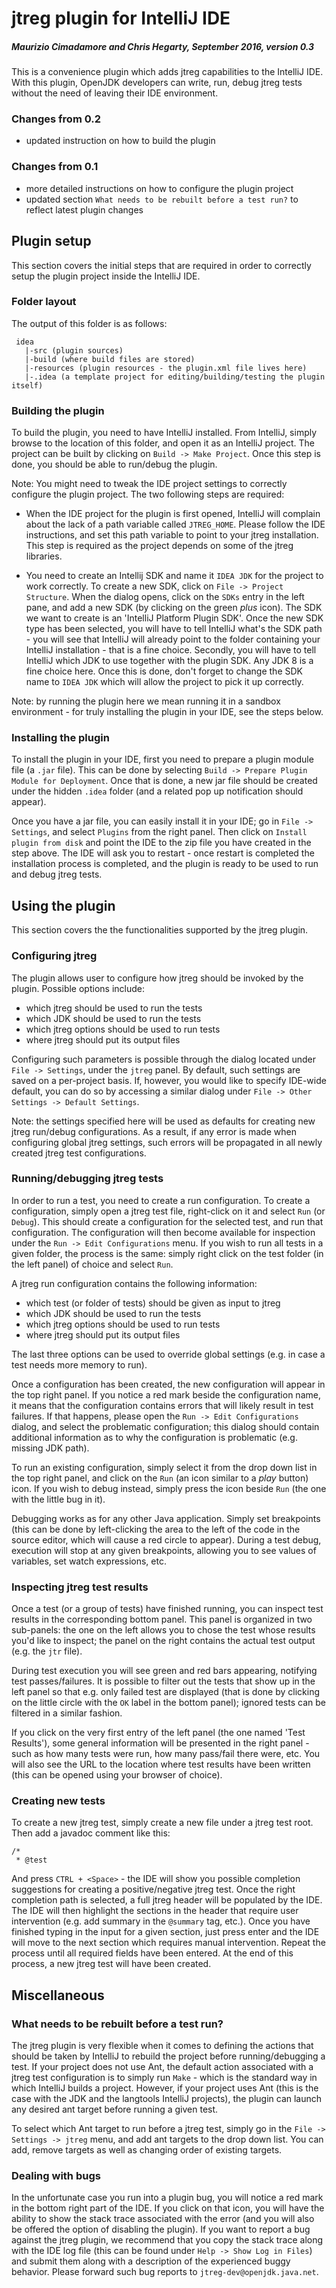 # jtreg plugin for IntelliJ IDE
##### *Maurizio Cimadamore and Chris Hegarty, September 2016, version 0.3*

This is a convenience plugin which adds jtreg capabilities to the IntelliJ IDE. With this plugin, OpenJDK developers
can write, run, debug jtreg tests without the need of leaving their IDE environment.

### Changes from 0.2

* updated instruction on how to build the plugin

### Changes from 0.1

* more detailed instructions on how to configure the plugin project
* updated section `What needs to be rebuilt before a test run?` to reflect latest plugin changes

## Plugin setup

This section covers the initial steps that are required in order to correctly setup the plugin project inside the IntelliJ IDE.

### Folder layout

The output of this folder is as follows:

```
 idea
   |-src (plugin sources)
   |-build (where build files are stored)
   |-resources (plugin resources - the plugin.xml file lives here)
   |-.idea (a template project for editing/building/testing the plugin itself)
```

### Building the plugin

To build the plugin, you need to have IntelliJ installed. From IntelliJ, simply browse to the location of this folder, and open it as an IntelliJ project. The project can be built by clicking on `Build -> Make Project`. Once this step is done, you should be able to run/debug the plugin.

Note: You might need to tweak the IDE project settings to correctly configure the plugin project. The two following steps are required:

* When the IDE project for the plugin is first opened, IntelliJ will complain about the lack of a path variable called `JTREG_HOME`. Please follow the IDE instructions, and set this path variable to point to your jtreg installation. This step is required as the project depends on some of the jtreg libraries.

* You need to create an Intellij SDK and name it `IDEA JDK` for the project to work correctly. To create a new SDK, click on `File -> Project Structure`. When   the dialog opens, click on the `SDKs` entry in the left pane, and add a new SDK (by clicking on the green *plus* icon). The SDK we want to create is an 'IntelliJ Platform Plugin SDK'. Once the new SDK type has been selected, you will have to tell IntelliJ what's the SDK path - you will see that IntelliJ will already point to the folder containing your IntelliJ installation - that is a fine choice. Secondly, you will have to tell IntelliJ which JDK to use together with the plugin SDK. Any JDK 8 is a fine choice here. Once this is done, don't forget to change the SDK name to `IDEA JDK` which will allow the project to pick it up correctly.
  
Note: by running the plugin here we mean running it in a sandbox environment - for truly installing the plugin in your IDE, see the steps below.

### Installing the plugin

To install the plugin in your IDE, first you need to prepare a plugin module file (a `.jar` file). This can be done by selecting `Build -> Prepare Plugin Module for Deployment`. Once that is done, a new jar file should be created under the hidden `.idea` folder (and a related pop up notification should appear).

Once you have a jar file, you can easily install it in your IDE; go in `File -> Settings`, and select `Plugins` from the right panel. Then click on `Install plugin from disk` and point the IDE to the zip file you have created in the step above. The IDE will ask you to restart - once restart is completed the installation process is completed, and the plugin is ready to be used to run and debug jtreg tests.

## Using the plugin

This section covers the the functionalities supported by the jtreg plugin.

### Configuring jtreg

The plugin allows user to configure how jtreg should be invoked by the plugin. Possible options include:

* which jtreg should be used to run the tests
* which JDK should be used to run the tests
* which jtreg options should be used to run tests
* where jtreg should put its output files

Configuring such parameters is possible through the dialog located under `File -> Settings`, under the `jtreg` panel. By default, such settings are saved on a per-project basis. If, however, you would like to specify IDE-wide default, you can do so by accessing a similar dialog under `File -> Other Settings -> Default Settings`.

Note: the settings specified here will be used as defaults for creating new jtreg run/debug configurations. As a result, if any error is made when configuring global jtreg settings, such errors will be propagated in all newly created jtreg test configurations.

### Running/debugging jtreg tests

In order to run a test, you need to create a run configuration. To create a configuration, simply open a jtreg test file, right-click on it and select `Run` (or `Debug`). This should create a configuration for the selected test, and run that configuration. The configuration will then become available for inspection under the `Run -> Edit Configurations` menu. If you wish to run all tests in a given folder, the process is the same: simply right click on the test folder (in the left panel) of choice and select `Run`.

A jtreg run configuration contains the following information:

* which test (or folder of tests) should be given as input to jtreg
* which JDK should be used to run the tests
* which jtreg options should be used to run tests
* where jtreg should put its output files

The last three options can be used to override global settings (e.g. in case a test needs more memory to run).

Once a configuration has been created, the new configuration will appear in the top right panel. If you notice a red mark beside the configuration name, it means that the configuration contains errors that will likely result in test failures. If that happens, please open the `Run -> Edit Configurations` dialog, and select the problematic configuration; this dialog should contain additional information as to why the configuration is problematic (e.g. missing JDK path).

To run an existing configuration, simply select it from the drop down list in the top right panel, and click on the `Run` (an icon similar to a *play* button) icon. If you wish to debug instead, simply press the icon beside `Run` (the one with the little bug in it).

Debugging works as for any other Java application. Simply set breakpoints (this can be done by left-clicking the area to the left of the code in the source editor, which will cause a red circle to appear). During a test debug, execution will stop at any given breakpoints, allowing you to see values of variables, set watch expressions, etc.

### Inspecting jtreg test results

Once a test (or a group of tests) have finished running, you can inspect test results in the corresponding bottom panel. This panel is organized in two sub-panels: the one on the left allows you to chose the test whose results you'd like to inspect; the panel on the right contains the actual test output (e.g. the `jtr` file).

During test execution you will see green and red bars appearing, notifying test passes/failures. It is possible to filter out the tests that show up in the left panel so that e.g. only failed test are displayed (that is done by clicking on the little circle with the `OK` label in the bottom panel); ignored tests can be filtered in a similar fashion.

If you click on the very first entry of the left panel (the one named 'Test Results'), some general information will be presented in the right panel - such as how many tests were run, how many pass/fail there were, etc. You will also see the URL to the location where test results have been written (this can be opened using your browser of choice).

### Creating new tests

To create a new jtreg test, simply create a new file under a jtreg test root. Then add a javadoc comment like this:

```
/*
 * @test
```

And press `CTRL + <Space>` - the IDE will show you possible completion suggestions for creating a positive/negative jtreg test. Once the right completion path is selected, a full jtreg header will be populated by the IDE. The IDE will then highlight the sections in the header that require user intervention (e.g. add summary in the `@summary` tag, etc.). Once you have finished typing in the input for a given section, just press enter and the IDE will move to the next section which requires manual intervention. Repeat the process until all required fields have been entered. At the end of this process, a new jtreg test will have been created.

## Miscellaneous

### What needs to be rebuilt before a test run?

The jtreg plugin is very flexible when it comes to defining the actions that should be taken by IntelliJ to rebuild the project before running/debugging a test. If your project does not use Ant, the default action associated with a jtreg test configuration is to simply run `Make` - which is the standard way in which IntelliJ builds a project. However, if your project uses Ant (this is the case with the JDK and the langtools IntelliJ projects), the plugin can launch any desired ant target before running a given test.

To select which Ant target to run before a jtreg test, simply go in the `File -> Settings -> jtreg` menu, and add ant targets to the drop down list. You can add, remove targets as well as changing order of existing targets.

### Dealing with bugs

In the unfortunate case you run into a plugin bug, you will notice a red mark in the bottom right part of the IDE. If you click on that icon, you will have the ability to show the stack trace associated with the error (and you will also be offered the option of disabling the plugin). If you want to report a bug against the jtreg plugin, we recommend that you copy the stack trace along with the IDE log file (this can be found under `Help -> Show Log in Files`) and submit them along with a description of the experienced buggy behavior. Please forward such bug reports to `jtreg-dev@openjdk.java.net`.
